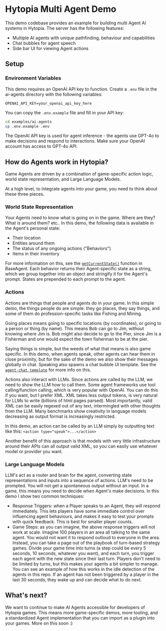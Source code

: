 # Hytopia Multi Agent Demo

This demo codebase provides an example for building multi Agent AI systems in Hytopia. The server has the following features:
- Multiple AI agents with unique pathfinding, behaviour and capabilities
- Chat bubbles for agent speech
- Side bar UI for viewing Agent actions

## Setup

### Environment Variables
This demo requires an OpenAI API key to function. Create a `.env` file in the ai-agents directory with the following variables:

```env
OPENAI_API_KEY=your_openai_api_key_here
```

You can copy the `.env.example` file and fill in your API key:
```bash
cd examples/ai-agents
cp .env.example .env
```

The OpenAI API key is used for agent inference - the agents use GPT-4o to make decisions and respond to interactions. Make sure your OpenAI account has access to GPT-4o API.

## How do Agents work in Hytopia?
Game Agents are driven by a combination of game-specific action logic, world state representation, and Large Language Models.

At a high level, to integrate agents into your game, you need to think about these three pieces.

### World State Representation
Your Agents need to know what is going on in the game. Where are they? What is around them? etc..
In this demo, the following data is available in the Agent's personal state:
- Their location
- Entities around them
- The status of any ongoing actions ("Behaviors")
- Items in their inventory

For more information on this, see the [`getCurrentState()`](src/BaseAgent.ts#L205) function in BaseAgent. Each behavior returns their Agent-specific state as a string, which we group together into an object and stringify it for the Agent's prompt.
States are prepended to each prompt to the agent.

### Actions
Actions are things that people and agents do in your game. In this simple demo, the things people do are simple: they go places, they say things, and some of them do profession-specific tasks like Fishing and Mining.

Going places means going to specific locations (by coordinates), or going to a person or thing (by name). This means Bob can go to Jim, without knowing where Jim is. Bob might also decide to go to the Pier, since Jim is a Fisherman and one would expect the town fisherman to be at the pier.

Saying things is simple, but the weeds of what that means is also game specific. In this demo, when agents speak, other agents can hear them in close proximity, but for the sake of the demo we also show their messages globally in chat. Speaking also spawns a chat bubble UI template. See the [`agent-chat template`](assets/ui/index.html#L178) for more info on this.

Actions also interact with LLMs. Since actions are called by the LLM, we need to show the LLM how to call them.
Some agent frameworks use tool calling/function calling, which is very popular with OpenAI.
You can do this if you want, but I prefer XML. XML takes less output tokens, is very natural for LLMs to write (billions of html pages parsed). Most importantly, valid XML can be easily regexed out of any text, intermingled with other thoughts from the LLM. Many benchmarks show creativity in language models decreasing as output format is increasingly restricted.

In this demo, an action can be called by an LLM simply by outputting text like this:
`<action type="speak">...</action>`

Another benefit of this approach is that models with very little infrastructure around their APIs can all output valid XML, so you can easily use whatever model or provider you want.

### Large Language Models
LLM's act as a router and brain for the agent, converting state representations and inputs into a sequence of actions.
LLM's need to be prompted. You will not get a spontaneous output without an input. In a game, this means you need to decide when Agent's make decisions. In this demo I show two common techniques:
- Response Triggers: when a Player speaks to an Agent, they will respond immediately. This lets players have some immediate control over influencing agent behaviours, and makes it easy to test your prompts with quick feedback. This is best for smaller player counts.
- Game Steps: as you can imagine, the above response triggers will not work at scale. Imagine 100 players in an area all talking to the same agent. You would not want it to respond outloud to everyone in the area. Instead, you can take a page out of the playbook of turn-based strategy games. Divide your game time into turns (a step could be every 5 seconds, 10 seconds, whatever you want), and each turn, you trigger each agent with the new state since their last turn. Players don't need to be limited by turns, but this makes your agents a bit simpler to manage. You can see an example of how this works in the idle detection of the agents in this repo. If an agent has not been triggered by a player in the last 30 seconds, they wake up and can decide what to do next.

## What's next?
We want to continue to make AI Agents accessible for developers of Hytopia games. This means more game-specific demos, more tooling, and a standardized Agent implementation that you can import as a plugin into your games. More on this soon :)